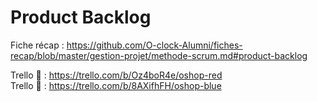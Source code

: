 # Product Backlog

Fiche récap : https://github.com/O-clock-Alumni/fiches-recap/blob/master/gestion-projet/methode-scrum.md#product-backlog

Trello :red_circle: : https://trello.com/b/Oz4boR4e/oshop-red  
Trello :large_blue_circle: : https://trello.com/b/8AXifhFH/oshop-blue
